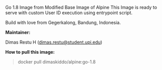 Go 1.8 Image from Modified Base Image of Alpine
This Image is ready to serve with custom User ID execution using entrypoint script.

Build with love from Gegerkalong, Bandung, Indonesia.

**Maintainer:**

Dimas Restu H (<dimas.restu@student.upi.edu>)

**How to pull this image:**

> docker pull dimaskiddo/alpine:go-1.8
